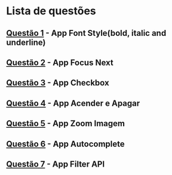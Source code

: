 # Lista de questões

## [Questão 1](https://github.com/MariaAlice00/ifpi-ads-programacao-para-dispositivos-moveis/tree/main/atividade12/font_style/lib/main.dart) - App Font Style(bold, italic and underline)
## [Questão 2](https://github.com/MariaAlice00/ifpi-ads-programacao-para-dispositivos-moveis/tree/main/atividade12/focus_next/lib/main.dart) - App Focus Next
## [Questão 3](https://github.com/MariaAlice00/ifpi-ads-programacao-para-dispositivos-moveis/tree/main/atividade12/checkbox/lib/main.dart) - App Checkbox
## [Questão 4](https://github.com/MariaAlice00/ifpi-ads-programacao-para-dispositivos-moveis/tree/main/atividade12/turn_on_off/lib/main.dart) - App Acender e Apagar
## [Questão 5](https://github.com/MariaAlice00/ifpi-ads-programacao-para-dispositivos-moveis/tree/main/atividade12/zoom_image/lib/main.dart) - App Zoom Imagem
## [Questão 6](https://github.com/MariaAlice00/ifpi-ads-programacao-para-dispositivos-moveis/tree/main/atividade12/autocomplete_listview/lib/main.dart) - App Autocomplete
## [Questão 7](https://github.com/MariaAlice00/ifpi-ads-programacao-para-dispositivos-moveis/tree/main/atividade12/filter_api/lib/main.dart) - App Filter API